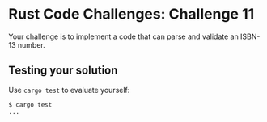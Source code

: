 # Rust Code Challenges: Challenge 11

Your challenge is to implement a code that
can parse and validate an ISBN-13 number.


## Testing your solution

Use `cargo test` to evaluate yourself:

```console
$ cargo test
...
```

